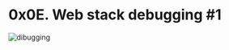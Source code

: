 # 0x0E. Web stack debugging #1

![dibugging](https://s3.amazonaws.com/intranet-projects-files/holbertonschool-sysadmin_devops/271/B4eeypV.jpg)

